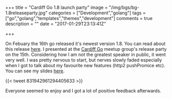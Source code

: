 +++
title = "Cardiff Go 1.8 launch party"
image = "/img/bgs/bg-1.8releaseparty.jpg"
categories = ["Development","golang"]
tags = ["go","golang","templates","themes","development"]
comments = true
description = ""
date = "2017-01-29T23:13:41Z"

+++

On Febuary the 16th go released it's newest version 1.8. You can read about this release [here](https://blog.golang.org/go1.8). I presented at the [Cardiff Go](https://www.meetup.com/Cardiff-Go-Meetup/events/237158460/) meetup group's release party on the 15th. Considering how I am not the greatest speaker in public, it went very well. I was pretty nervous to start, but nerves slowly faded especially when I got to talk about my favourite new features (http2 pushPromice etc). You can see my slides [here](https://talks.godoc.org/github.com/plod/go-1.8-release-party/presentation.slide#1). 

{{< tweet 831942961294405633 >}}

Everyone seemed to enjoy and I got a lot of positive feedback afterwards.